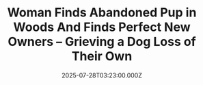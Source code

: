 ---
title: "Woman Finds Abandoned Pup in Woods And Finds Perfect New Owners – Grieving a Dog Loss of Their Own"
date: 2025-07-28T03:23:00.000Z
category: Human Kindness
externalLink: "https://www.goodnewsnetwork.org/woman-finds-abandoned-pup-in-woods-and-finds-perfect-new-owners/"
image: ""
excerpt: "(Submitted by Florida woman who wished to remain anonymous.) Just before last Christmas, I found an abandoned puppy, a pitbull-mix named Lola. On my way home to turn off a crock pot at noon (the only time in 4 years that I went home at lunch), I saw Lola at the edge of the woods […] The post Woman Finds…"
---